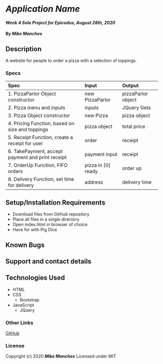 # _Application Name_

#### _Week 4 Solo Project for Epicodus, August 28th, 2020_

#### By _**Mike Manchee**_

## Description

A website for people to order a pizza with a selection of toppings.

### Specs
| Spec | Input | Output |
| :-------------     | :------------- | :------------- |
|  1. PizzaParlor Object constructor | new PizzaParlor | pizzaParlor object | 
|  2. Pizza menu and inputs | inputs | JQuery Gets |
|  3. Pizza Object constructor | new Pizza | pizza object |
|  4. Pricing Function, based on size and toppings | pizza object | total price |
|  5. Receipt Function, create a receipt for user | order | receipt |
|  6. TakePayment, accept payment and print receipt | payment input | receipt |
|  7. OrderUp Function, FIFO orders | pizza in [0] ready | order up |
|  8. Delivery Function, set time for delivery | address | delivery time |


## Setup/Installation Requirements

* Download files from GitHub repository
* Place all files in a single directory 
* Open index.html in browser of choice
* Have for with Pig Dice


## Known Bugs


## Support and contact details


## Technologies Used

* HTML
* CSS
  * Bootstrap
* JavaScript
  * JQuery

### Other Links
[GitHub](https://github.com/mmanchee)

### License

Copyright (c) 2020 **_Mike Manchee_**
Licensed under MIT